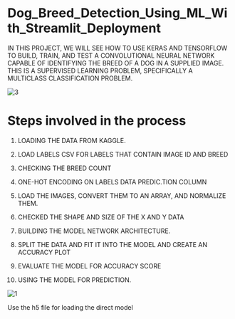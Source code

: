 # Dog_Breed_Detection_Using_ML_With_Streamlit_Deployment
IN THIS PROJECT, WE WILL SEE HOW TO USE KERAS AND TENSORFLOW TO BUILD, TRAIN, AND TEST A CONVOLUTIONAL NEURAL NETWORK CAPABLE OF IDENTIFYING THE BREED OF A DOG IN A SUPPLIED IMAGE. THIS IS A SUPERVISED LEARNING PROBLEM, SPECIFICALLY A MULTICLASS CLASSIFICATION PROBLEM.

![3](https://user-images.githubusercontent.com/82018631/212559422-0fb15f1f-9aae-4f64-a02f-9248be73fe32.jpeg)

# Steps involved in the process
1. LOADING THE DATA FROM KAGGLE.

2. LOAD LABELS CSV FOR LABELS THAT CONTAIN IMAGE ID AND BREED

3. CHECKING THE BREED COUNT

4. ONE-HOT ENCODING ON LABELS DATA PREDIC.TION COLUMN

5. LOAD THE IMAGES, CONVERT THEM TO AN ARRAY, AND NORMALIZE THEM.

6. CHECKED THE SHAPE AND SIZE OF THE X AND Y DATA

7. BUILDING THE MODEL NETWORK ARCHITECTURE.

3. SPLIT THE DATA AND FIT IT INTO THE MODEL AND CREATE AN ACCURACY PLOT

9. EVALUATE THE MODEL FOR ACCURACY SCORE

10. USING THE MODEL FOR PREDICTION.

![1](https://user-images.githubusercontent.com/82018631/212559518-8dbed996-eb11-46b2-ac84-4a4363443e27.jpeg)

Use the h5 file for loading the direct model
